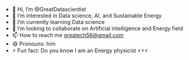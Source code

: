 - 👋 Hi, I’m @GreatDatascientist
- 👀 I’m interested in Data science, AI, and Sustainable Energy  
- 🌱 I’m currently learning Data science
- 💞️ I’m looking to collaborate on Artificial intelligence and Energy field
- 📫 How to reach me greatech56@gmail.com
- 😄 Pronouns: him
- ⚡ Fun fact: Do you know I am an Energy physicist ⚡⚡⚡

<!---
GreatDatascientist/GreatDatascientist is a ✨ special ✨ repository because its `README.md` (this file) appears on your GitHub profile.
You can click the Preview link to take a look at your changes.
--->
